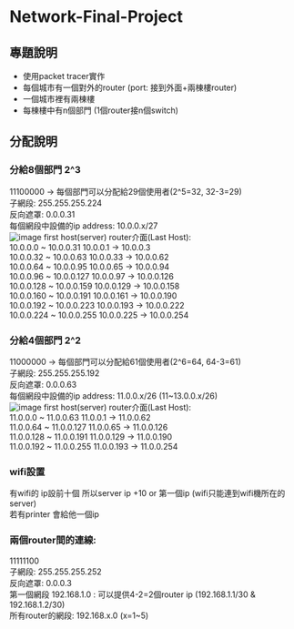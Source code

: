 # Network-Final-Project
## 專題說明
* 使用packet tracer實作
* 每個城市有一個對外的router (port: 接到外面+兩棟樓router)
* 一個城市裡有兩棟樓
* 每棟樓中有n個部門 (1個router接n個switch)

## 分配說明
### 分給8個部門 2^3  

11100000 -> 每個部門可以分配給29個使用者(2^5=32, 32-3=29)  
子網段: 255.255.255.224  
反向遮罩: 0.0.0.31  
每個網段中設備的ip address: 10.0.0.x/27  
![image]()
                                first host(server)	router介面(Last Host):  
10.0.0.0 ~ 10.0.0.31		10.0.0.1		-> 10.0.0.3  
10.0.0.32 ~ 10.0.0.63		10.0.0.33		-> 10.0.0.62  
10.0.0.64 ~ 10.0.0.95		10.0.0.65		-> 10.0.0.94  
10.0.0.96 ~ 10.0.0.127		10.0.0.97		-> 10.0.0.126  
10.0.0.128 ~ 10.0.0.159		10.0.0.129		-> 10.0.0.158  
10.0.0.160 ~ 10.0.0.191		10.0.0.161		-> 10.0.0.190  
10.0.0.192 ~ 10.0.0.223		10.0.0.193		-> 10.0.0.222  
10.0.0.224 ~ 10.0.0.255		10.0.0.225		-> 10.0.0.254  


### 分給4個部門 2^2
11000000 -> 每個部門可以分配給61個使用者(2^6=64, 64-3=61)  
子網段: 255.255.255.192  
反向遮罩: 0.0.0.63  
每個網段中設備的ip address: 11.0.0.x/26 (11~13.0.0.x/26)  
![image]()
                                first host(server)	router介面(Last Host):  
11.0.0.0 ~ 11.0.0.63		11.0.0.1		-> 11.0.0.62  
11.0.0.64 ~ 11.0.0.127		11.0.0.65		-> 11.0.0.126  
11.0.0.128 ~ 11.0.0.191		11.0.0.129		-> 11.0.0.190  
11.0.0.192 ~ 11.0.0.255		11.0.0.193		-> 11.0.0.254  

### wifi設置
有wifi的 ip設前十個 所以server ip +10 or 第一個ip (wifi只能連到wifi機所在的server)  
若有printer 會給他一個ip  


### 兩個router間的連線:
11111100  
子網段: 255.255.255.252  
反向遮罩: 0.0.0.3  
第一個網段 192.168.1.0 : 可以提供4-2=2個router ip (192.168.1.1/30 & 192.168.1.2/30)  
所有router的網段: 192.168.x.0 (x=1~5)  
